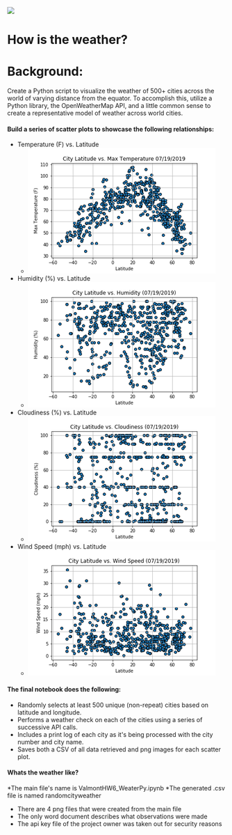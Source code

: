![](https://www.bing.com/th?id=OIP.8xqEGBqheCWmcyQ_3vOxwwHaEK&w=300&h=168&c=7&o=5&pid=1.7)
# How is the weather?
# Background:
Create  a Python script to visualize the weather of 500+ cities across the world of varying distance from the equator. To accomplish this,  utilize a Python library, the OpenWeatherMap API, and a little common sense to create a representative model of weather across world cities.

#### Build a series of scatter plots to showcase the following relationships:
  * Temperature (F) vs. Latitude
    * ![](images/latitudevstemperature.png)
  * Humidity (%) vs. Latitude
    * ![](images/latitudevshumidity.png)
  * Cloudiness (%) vs. Latitude
    * ![](images/latitudevscloudiness.png)
  * Wind Speed (mph) vs. Latitude
    * ![](images/latitudevswindspeed.png)

#### The final notebook does the following:

  * Randomly selects at least 500 unique (non-repeat) cities based on latitude and longitude.
  * Performs a weather check on each of the cities using a series of successive API calls.
  * Includes a print log of each city as it's being processed with the city number and city name.
  * Saves both a CSV of all data retrieved and png images for each scatter plot.


#### Whats the weather like?
  *The main file's name is ValmontHW6_WeaterPy.ipynb
  *The generated .csv file is named randomcityweather
  * There are 4 png files that were created from the main file
  * The only word document describes what observations were made
  * The api key file of the project owner was taken out for security reasons
